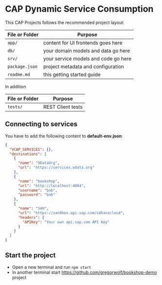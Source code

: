 # CAP Dynamic Service Consumption

This CAP Projects follows the recommended project layout:

| File or Folder | Purpose                              |
| -------------- | ------------------------------------ |
| `app/`         | content for UI frontends goes here   |
| `db/`          | your domain models and data go here  |
| `srv/`         | your service models and code go here |
| `package.json` | project metadata and configuration   |
| `readme.md`    | this getting started guide           |

In addition

| File or Folder | Purpose           |
| -------------- | ----------------- |
| `tests/`       | REST Client tests |

## Connecting to services

You have to add the following content to **default-env.json**:

```JSON
{
  "VCAP_SERVICES": {},
  "destinations": [
    {
      "name": "ODataOrg",
      "url": "https://services.odata.org"
    },
    {
      "name": "bookshop",
      "url": "http://localhost:4004",
      "username": "bob",
      "password": "bob"
    },
    {
      "name": "S4H",
      "url": "https://sandbox.api.sap.com/s4hanacloud",
      "headers": {
        "APIKey": "Your own api.sap.com API Key"
      }
    }
  ]
}
```

## Start the project

- Open a new terminal and run `npm start`
- In another terminal start https://github.com/gregorwolf/bookshop-demo project

